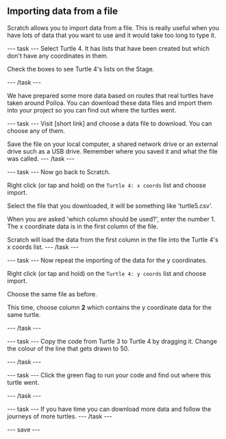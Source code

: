 ## Importing data from a file

Scratch allows you to import data from a file. This is really useful when you have lots of data that you want to use and it would take too long to type it. 


--- task ---
Select Turtle 4. It has lists that have been created but which don't have any coordinates in them. 

Check the boxes to see Turtle 4's lists  on the Stage. 

--- /task ---


We have prepared some more data based on routes that real turtles have taken around Poiloa. You can download these data files and import them into your project so you can find out where the turtles went. 

--- task ---
Visit [short link] and choose a data file to download. You can choose any of them. 

Save the file on your local computer, a shared network drive or an external drive such as a USB drive. Remember where you saved it and what the file was called. 
--- /task ---

--- task ---
Now go back to Scratch. 

Right click (or tap and hold) on the `Turtle 4: x coords` list and choose import. 

Select the file that you downloaded, it will be something like 'turtle5.csv'. 

When you are asked 'which column should be used?', enter the number 1. The x coordinate data is in the first column of the file.

Scratch will load the data from the first column in the file into the Turtle 4's x coords list.
--- /task ---

--- task ---
Now repeat the importing of the data for the y coordinates. 

Right click (or tap and hold) on the `Turtle 4: y coords` list and choose import.

Choose the same file as before. 

This time, choose column **2** which contains the y coordinate data for the same turtle. 

--- /task ---

--- task ---
Copy the code from Turtle 3 to Turtle 4 by dragging it. Change the colour of the line that gets drawn to 50. 

--- /task ---

--- task ---
Click the green flag to run your code and find out where this turtle went. 

--- /task ---

--- task ---
If you have time you can download more data and follow the journeys of more turtles. 
--- /task ---

--- save ---
